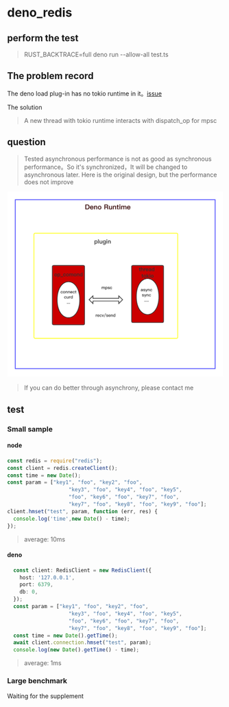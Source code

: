 # deno_redis

## perform the test

> RUST_BACKTRACE=full deno run --allow-all test.ts 

## The problem record

The deno load plug-in has no tokio runtime in it。[issue](https://github.com/denoland/deno/issues/4479)

The solution

> A new thread with tokio runtime interacts with dispatch_op for mpsc


## question

> Tested asynchronous performance is not as good as synchronous performance。So it's synchronized，It will be changed to asynchronous later. Here is the original design, but the performance does not improve

![deno_redis](./readme/redis_plugin.png)

> If you can do better through asynchrony, please contact me

## test
### Small sample
#### node 
```js
const redis = require("redis");
const client = redis.createClient();
const time = new Date();
const param = ["key1", "foo", "key2", "foo", 
                    "key3", "foo", "key4", "foo", "key5", 
                    "foo", "key6", "foo", "key7", "foo", 
                    "key7", "foo", "key8", "foo", "key9", "foo"];
client.hmset("test", param, function (err, res) {
  console.log('time',new Date() - time);
});

```
> average: 10ms
#### deno
```ts
  const client: RedisClient = new RedisClient({
    host: '127.0.0.1',
    port: 6379,
    db: 0,
  });
  const param = ["key1", "foo", "key2", "foo", 
                    "key3", "foo", "key4", "foo", "key5", 
                    "foo", "key6", "foo", "key7", "foo", 
                    "key7", "foo", "key8", "foo", "key9", "foo"];
  const time = new Date().getTime();
  await client.connection.hmset("test", param);
  console.log(new Date().getTime() - time);
```
> average: 1ms

### Large benchmark

Waiting for the supplement